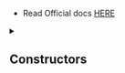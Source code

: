 - Read Official docs [HERE](https://kotlinlang.org/docs/classes.html)


<details>
<summary><h2> Constructors  </h2></summary>

- A constructor is a special member function that is invoked when an object of the class is created primarily to initialize variables or properties. 
- A class **needs to have a constructor** and if we do not declare a constructor, then the compiler generates a default constructor.
- Kotlin has two types of constructors – 
1. Primary Constructor
2. Secondary Constructor 

- A class in Kotlin can have **at most one** primary constructor, and one or more secondary constructors.   

- The primary constructor **cannot contain** any code. Initialization code can be placed in initializer blocks prefixed with the init keyword. There can be **multiple init blocks.**

- Use **this keyword** to call the primary constructor from the secondary constructor.
